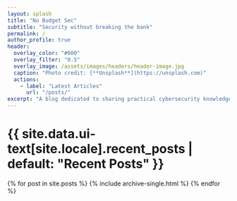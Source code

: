 ```yaml
---
layout: splash
title: "No Budget Sec"
subtitle: "Security without breaking the bank"
permalink: /
author_profile: true
header:
  overlay_color: "#000"
  overlay_filter: "0.5"
  overlay_image: /assets/images/headers/header-image.jpg
  caption: "Photo credit: [**Unsplash**](https://unsplash.com)"
  actions:
    - label: "Latest Articles"
      url: "/posts/"
excerpt: "A blog dedicated to sharing practical cybersecurity knowledge and insights, demonstrating that effective information security doesn't require excessive budgets—just expertise, creativity, and the right approach."
---
```


<div class="posts-container">
  <h1 class="archive__subtitle">{{ site.data.ui-text[site.locale].recent_posts | default: "Recent Posts" }}</h1>

  {% for post in site.posts %}
    {% include archive-single.html %}
  {% endfor %}
</div>
